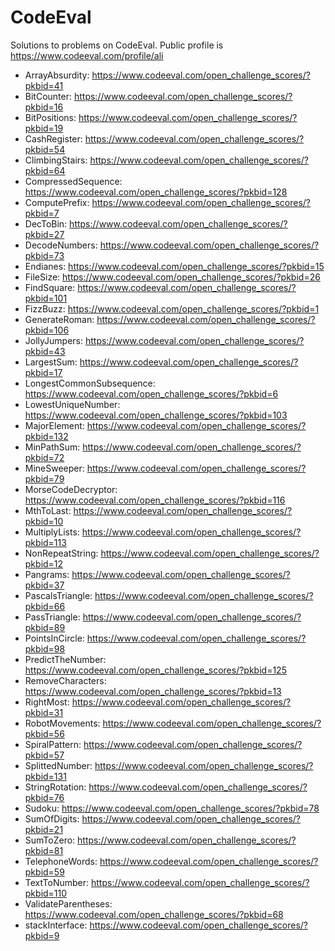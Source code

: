 CodeEval
========

Solutions to problems on CodeEval. Public profile is https://www.codeeval.com/profile/ali

- ArrayAbsurdity: https://www.codeeval.com/open_challenge_scores/?pkbid=41
- BitCounter: https://www.codeeval.com/open_challenge_scores/?pkbid=16
- BitPositions: https://www.codeeval.com/open_challenge_scores/?pkbid=19
- CashRegister: https://www.codeeval.com/open_challenge_scores/?pkbid=54
- ClimbingStairs: https://www.codeeval.com/open_challenge_scores/?pkbid=64
- CompressedSequence: https://www.codeeval.com/open_challenge_scores/?pkbid=128
- ComputePrefix: https://www.codeeval.com/open_challenge_scores/?pkbid=7
- DecToBin: https://www.codeeval.com/open_challenge_scores/?pkbid=27
- DecodeNumbers: https://www.codeeval.com/open_challenge_scores/?pkbid=73
- Endianes: https://www.codeeval.com/open_challenge_scores/?pkbid=15
- FileSize: https://www.codeeval.com/open_challenge_scores/?pkbid=26
- FindSquare: https://www.codeeval.com/open_challenge_scores/?pkbid=101
- FizzBuzz: https://www.codeeval.com/open_challenge_scores/?pkbid=1
- GenerateRoman: https://www.codeeval.com/open_challenge_scores/?pkbid=106
- JollyJumpers: https://www.codeeval.com/open_challenge_scores/?pkbid=43
- LargestSum: https://www.codeeval.com/open_challenge_scores/?pkbid=17
- LongestCommonSubsequence: https://www.codeeval.com/open_challenge_scores/?pkbid=6
- LowestUniqueNumber: https://www.codeeval.com/open_challenge_scores/?pkbid=103
- MajorElement: https://www.codeeval.com/open_challenge_scores/?pkbid=132
- MinPathSum: https://www.codeeval.com/open_challenge_scores/?pkbid=72
- MineSweeper: https://www.codeeval.com/open_challenge_scores/?pkbid=79
- MorseCodeDecryptor: https://www.codeeval.com/open_challenge_scores/?pkbid=116
- MthToLast: https://www.codeeval.com/open_challenge_scores/?pkbid=10
- MultiplyLists: https://www.codeeval.com/open_challenge_scores/?pkbid=113
- NonRepeatString: https://www.codeeval.com/open_challenge_scores/?pkbid=12
- Pangrams: https://www.codeeval.com/open_challenge_scores/?pkbid=37
- PascalsTriangle: https://www.codeeval.com/open_challenge_scores/?pkbid=66
- PassTriangle: https://www.codeeval.com/open_challenge_scores/?pkbid=89
- PointsInCircle: https://www.codeeval.com/open_challenge_scores/?pkbid=98
- PredictTheNumber: https://www.codeeval.com/open_challenge_scores/?pkbid=125
- RemoveCharacters: https://www.codeeval.com/open_challenge_scores/?pkbid=13
- RightMost: https://www.codeeval.com/open_challenge_scores/?pkbid=31
- RobotMovements: https://www.codeeval.com/open_challenge_scores/?pkbid=56
- SpiralPattern: https://www.codeeval.com/open_challenge_scores/?pkbid=57
- SplittedNumber: https://www.codeeval.com/open_challenge_scores/?pkbid=131
- StringRotation: https://www.codeeval.com/open_challenge_scores/?pkbid=76
- Sudoku: https://www.codeeval.com/open_challenge_scores/?pkbid=78
- SumOfDigits: https://www.codeeval.com/open_challenge_scores/?pkbid=21
- SumToZero: https://www.codeeval.com/open_challenge_scores/?pkbid=81
- TelephoneWords: https://www.codeeval.com/open_challenge_scores/?pkbid=59
- TextToNumber: https://www.codeeval.com/open_challenge_scores/?pkbid=110
- ValidateParentheses: https://www.codeeval.com/open_challenge_scores/?pkbid=68
- stackInterface: https://www.codeeval.com/open_challenge_scores/?pkbid=9
